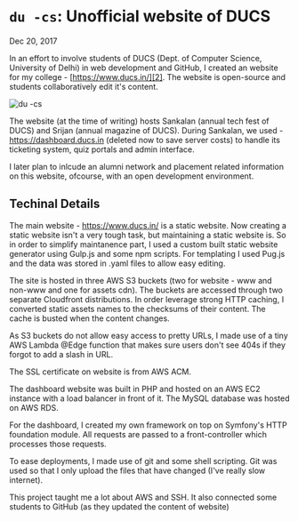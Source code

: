 # `du -cs`: Unofficial website of DUCS

Dec 20, 2017

In an effort to involve students of DUCS (Dept. of Computer Science, University of Delhi) in web development and GitHub, I created an website for my college - [https://www.ducs.in/][2]. The website is open-source and students collaboratively edit it's content.

![du -cs](https://user-images.githubusercontent.com/8426945/62230226-fff70080-b3de-11e9-8c85-91b9ab523c94.png)

The website (at the time of writing) hosts Sankalan (annual tech fest of DUCS) and Srijan (annual magazine of DUCS). During Sankalan, we used - https://dashboard.ducs.in (deleted now to save server costs) to handle its ticketing system, quiz portals and admin interface.

I later plan to inlcude an alumni network and placement related information on this website, ofcourse, with an open development environment.

## Techinal Details

The main website - https://www.ducs.in/ is a static website. Now creating a static website isn't a very tough task, but maintaining a static website is. So in order to simplify maintanence part, I used a custom built static website generator using Gulp.js and some npm scripts. For templating I used Pug.js and the data was stored in .yaml files to allow easy editing.

The site is hosted in three AWS S3 buckets (two for website - www and non-www and one for assets cdn). The buckets are accessed through two separate Cloudfront distributions. In order leverage strong HTTP caching, I converted static assets names to the checksums of their content. The cache is busted when the content changes.

As S3 buckets do not allow easy access to pretty URLs, I made use of a tiny AWS Lambda @Edge function that makes sure users don't see 404s if they forgot to add a slash in URL.

The SSL certificate on website is from AWS ACM.

The dashboard website was built in PHP and hosted on an AWS EC2 instance with a load balancer in front of it. The MySQL database was hosted on AWS RDS.

For the dashboard, I created my own framework on top on Symfony's HTTP foundation module. All requests are passed to a front-controller which processes those requests.

To ease deployments, I made use of git and some shell scripting. Git was used so that I only upload the files that have changed (I've really slow internet).

This project taught me a lot about AWS and SSH. It also connected some students to GitHub (as they updated the content of website)

[1]: https://github.com/sidvishnoi/ducs.in
[2]: https://www.ducs.in/

